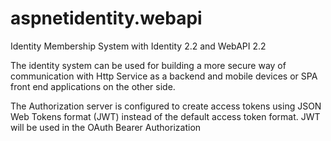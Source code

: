 # aspnetidentity.webapi
Identity Membership System with Identity 2.2 and WebAPI 2.2
 
The identity system can be used for building a more secure way of communication with Http Service as a backend and mobile devices or SPA front end applications on the other side.

The Authorization server is configured to create access tokens using JSON Web Tokens format (JWT) instead of the default access token format. JWT will be used in the OAuth Bearer Authorization 
